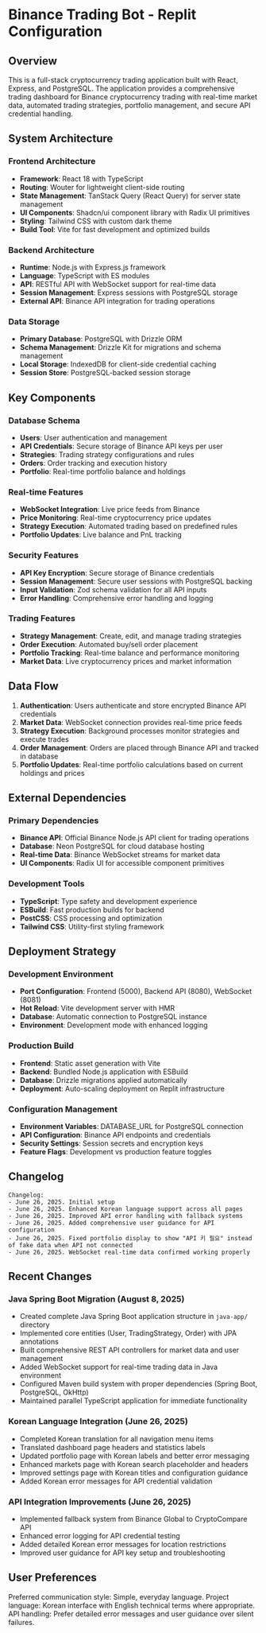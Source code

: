 # Binance Trading Bot - Replit Configuration

## Overview

This is a full-stack cryptocurrency trading application built with React, Express, and PostgreSQL. The application provides a comprehensive trading dashboard for Binance cryptocurrency trading with real-time market data, automated trading strategies, portfolio management, and secure API credential handling.

## System Architecture

### Frontend Architecture
- **Framework**: React 18 with TypeScript
- **Routing**: Wouter for lightweight client-side routing
- **State Management**: TanStack Query (React Query) for server state management
- **UI Components**: Shadcn/ui component library with Radix UI primitives
- **Styling**: Tailwind CSS with custom dark theme
- **Build Tool**: Vite for fast development and optimized builds

### Backend Architecture
- **Runtime**: Node.js with Express.js framework
- **Language**: TypeScript with ES modules
- **API**: RESTful API with WebSocket support for real-time data
- **Session Management**: Express sessions with PostgreSQL storage
- **External API**: Binance API integration for trading operations

### Data Storage
- **Primary Database**: PostgreSQL with Drizzle ORM
- **Schema Management**: Drizzle Kit for migrations and schema management
- **Local Storage**: IndexedDB for client-side credential caching
- **Session Store**: PostgreSQL-backed session storage

## Key Components

### Database Schema
- **Users**: User authentication and management
- **API Credentials**: Secure storage of Binance API keys per user
- **Strategies**: Trading strategy configurations and rules
- **Orders**: Order tracking and execution history
- **Portfolio**: Real-time portfolio balance and holdings

### Real-time Features
- **WebSocket Integration**: Live price feeds from Binance
- **Price Monitoring**: Real-time cryptocurrency price updates
- **Strategy Execution**: Automated trading based on predefined rules
- **Portfolio Updates**: Live balance and PnL tracking

### Security Features
- **API Key Encryption**: Secure storage of Binance credentials
- **Session Management**: Secure user sessions with PostgreSQL backing
- **Input Validation**: Zod schema validation for all API inputs
- **Error Handling**: Comprehensive error handling and logging

### Trading Features
- **Strategy Management**: Create, edit, and manage trading strategies
- **Order Execution**: Automated buy/sell order placement
- **Portfolio Tracking**: Real-time balance and performance monitoring
- **Market Data**: Live cryptocurrency prices and market information

## Data Flow

1. **Authentication**: Users authenticate and store encrypted Binance API credentials
2. **Market Data**: WebSocket connection provides real-time price feeds
3. **Strategy Execution**: Background processes monitor strategies and execute trades
4. **Order Management**: Orders are placed through Binance API and tracked in database
5. **Portfolio Updates**: Real-time portfolio calculations based on current holdings and prices

## External Dependencies

### Primary Dependencies
- **Binance API**: Official Binance Node.js API client for trading operations
- **Database**: Neon PostgreSQL for cloud database hosting
- **Real-time Data**: Binance WebSocket streams for market data
- **UI Components**: Radix UI for accessible component primitives

### Development Tools
- **TypeScript**: Type safety and development experience
- **ESBuild**: Fast production builds for backend
- **PostCSS**: CSS processing and optimization
- **Tailwind CSS**: Utility-first styling framework

## Deployment Strategy

### Development Environment
- **Port Configuration**: Frontend (5000), Backend API (8080), WebSocket (8081)
- **Hot Reload**: Vite development server with HMR
- **Database**: Automatic connection to PostgreSQL instance
- **Environment**: Development mode with enhanced logging

### Production Build
- **Frontend**: Static asset generation with Vite
- **Backend**: Bundled Node.js application with ESBuild
- **Database**: Drizzle migrations applied automatically
- **Deployment**: Auto-scaling deployment on Replit infrastructure

### Configuration Management
- **Environment Variables**: DATABASE_URL for PostgreSQL connection
- **API Configuration**: Binance API endpoints and credentials
- **Security Settings**: Session secrets and encryption keys
- **Feature Flags**: Development vs production feature toggles

## Changelog
```
Changelog:
- June 26, 2025. Initial setup
- June 26, 2025. Enhanced Korean language support across all pages
- June 26, 2025. Improved API error handling with fallback systems
- June 26, 2025. Added comprehensive user guidance for API configuration
- June 26, 2025. Fixed portfolio display to show "API 키 필요" instead of fake data when API not connected
- June 26, 2025. WebSocket real-time data confirmed working properly
```

## Recent Changes

### Java Spring Boot Migration (August 8, 2025)
- Created complete Java Spring Boot application structure in `java-app/` directory
- Implemented core entities (User, TradingStrategy, Order) with JPA annotations
- Built comprehensive REST API controllers for market data and user management
- Added WebSocket support for real-time trading data in Java environment
- Configured Maven build system with proper dependencies (Spring Boot, PostgreSQL, OkHttp)
- Maintained parallel TypeScript application for immediate functionality

### Korean Language Integration (June 26, 2025)
- Completed Korean translation for all navigation menu items
- Translated dashboard page headers and statistics labels
- Updated portfolio page with Korean labels and better error messaging
- Enhanced markets page with Korean search placeholder and headers
- Improved settings page with Korean titles and configuration guidance
- Added Korean error messages for API credential validation

### API Integration Improvements (June 26, 2025)
- Implemented fallback system from Binance Global to CryptoCompare API
- Enhanced error logging for API credential testing
- Added detailed Korean error messages for location restrictions
- Improved user guidance for API key setup and troubleshooting

## User Preferences

Preferred communication style: Simple, everyday language.
Project language: Korean interface with English technical terms where appropriate.
API handling: Prefer detailed error messages and user guidance over silent failures.